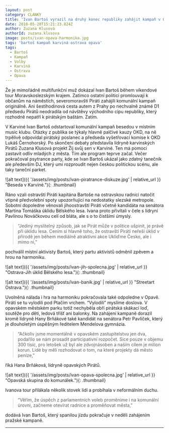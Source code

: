 ```yaml
---
layout: post
category: CLANKY
title: 'Ivan Bartoš vyrazil na druhý konec republiky zahájit kampaň v Ostravě, Opavě i Karviné'
date: 2018-05-20T15:21:23.824Z
author: Zuzana Klusová
authorId: zuzana.klusova
image: posts/ivan-opava-harmonika.jpg
tags: 'bartoš kampaň karviná ostrava opava'
tags:
  - Bartoš
  - Kampaň
  - Volby
  - Karviná
  - Ostrava
  - Opava
---
```


Že je mimořádně multifunkční muž dokázal Ivan Bartoš během víkendové tour Moravskoslezským krajem. Zatímco ostatní politici promlouvají k občanům na náměstích, severomoravští Piráti zahájili komunální kampaň originálně. Ani šestihodinová cesta autem z Prahy po nechvalně známé D1 předsedu Pirátů neodradila od návštěvy východního cípu republiky, který rozhodně nepatří k pirátským baštám.  Zatím.
 
V Karviné Ivan Bartoš odstartoval komunální kampaň besedou v místním music klubu. Otázky z publika se týkaly hlavně palčivé kauzy OKD, na ně trpělivě odpovídal pirátský poslanec a předseda vyšetřovací komise k OKD Lukáš Černohorský. Po skončení debaty představila lídryně karvinských Pirátů Zuzana Klusová projekt Žij svůj sen v Karviné. Ten má pomoci zastavit odliv mladých z města. Tím ale program teprve začal. Večer pokračoval psytrance party, kde se Ivan Bartoš ukázal jako zdatný tanečník ale především DJ, který umí rozproudit nejen českou politickou scénu, ale taky taneční parket.

![alt text]({{ '/assets/img/posts/ivan-piratrance-diskuze.jpg' | relative_url }} "Beseda v Karviné."){: .thumbnail}

Ráno vzali ostravští Piráti kapitána Bartoše na ostravskou radnici natočit vtipné předvolební spoty upozorňující na nedostatky slezské metropole. Sobotní dopoledne věnovali jihoostravští Piráti včetně kandidáta na senátora Martina Tomáška úklidu Bělského lesa. Ivana proto přivítali v čele s lídryní Pavlínou Nováčkovou celí od bláta, ale s o to čistšími úmysly.

> “Jediný myslitelný způsob, jak se Pirát může v politice ušpinit, je právě při úklidu lesa. Cením si hlavně toho, že ostravští Piráti neřeší úklid v přírodě jen během mediálně atraktivní akce Ukliďme Česko, ale i mimo ni,”

pochválil místní aktivisty Bartoš, který partu aktivistů odměnil zpěvem a hrou na harmoniku. 

![alt text]({{ '/assets/img/posts/ivan-jih-spolecna.jpg' | relative_url }} "Ostrava-Jih úklid Bělského lesa."){: .thumbnail}

![alt text]({{ '/assets/img/posts/ivan-banik.jpg' | relative_url }} "Streetart Ostrava."){: .thumbnail}

Uvolněná nálada i hra na harmoniku pokračovala také odpoledne v Opavě. Piráti se tu vylodili pod Ptačím vrchem. “Vylodili” myslíme doslova. V opavském městském parku totiž nechyběla obří pirátská skákací loď, soutěže pro děti, ledová tříšť ani balonky. Na zahájení kampaně dorazil kromě lídryně Hany Brňákové také kandidát na senátora Petr Pavlíček, který je dlouholetým úspěšným ředitelem Mendelova gymnázia.

> “Ačkoliv jsme momentálně v opavském zastupitelstvu jen dva, podařilo se nám prosadit participativní rozpočet. Sice pouze v objemu 300 tisíc, pro letošek už byl ale zdvojnásoben a naším cílem je milion korun. Lidé by měli rozhodovat o tom, na které projekty dá město peníze,”

říká Hana Brňáková, lídryně opavských Pirátů.

![alt text]({{ '/assets/img/posts/ivan-opava-spolecna.jpg' | relative_url }} "Opavská skupina do komunálek."){: .thumbnail}

Ivanova tour přilákala několik stovek lidí a probíhala v neformálním duchu.

> “Věřím, že úspěch z parlamentních voleb proměníme i na komunální úrovni, začneme otevírat radnice a proměňovat města,”

dodává Ivan Bartoš, který spanilou jízdu pokračuje v neděli zahájením pražské kampaně.

- - -
